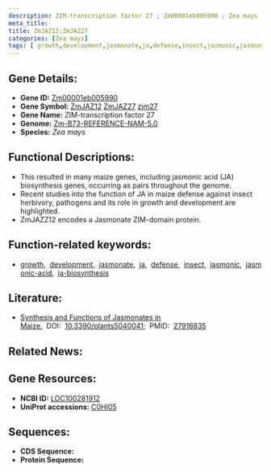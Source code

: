 ```yaml
---
description: ZIM-transcription factor 27 ; Zm00001eb005990 ; Zea mays
meta_title:
title: ZmJAZ12;ZmJAZ27
categories: [Zea mays]
tags: [ growth,development,jasmonate,ja,defense,insect,jasmonic,jasmonic acid,ja biosynthesis ]
---
```


## Gene Details:
- **Gene ID:**	[Zm00001eb005990](https://www.maizegdb.org/gene_center/gene/Zm00001eb005990)
- **Gene Symbol:** <u>ZmJAZ12</u>&nbsp;<u>ZmJAZ27</u>&nbsp;<u>zim27</u>
- **Gene Name:** ZIM-transcription factor 27
- **Genome:** [Zm-B73-REFERENCE-NAM-5.0](https://www.maizegdb.org/genome/assembly/Zm-B73-REFERENCE-NAM-5.0)
- **Species:** *Zea mays*

## Functional Descriptions:
   - This resulted in many maize genes, including jasmonic acid (JA) biosynthesis genes, occurring as pairs throughout the genome.
   - Recent studies into the function of JA in maize defense against insect herbivory, pathogens and its role in growth and development are highlighted.
   - ZmJAZZ12 encodes a Jasmonate ZIM-domain protein.

## Function-related keywords:
- [growth](/tags/growth/),&nbsp;&nbsp;[development](/tags/development/),&nbsp;&nbsp;[jasmonate](/tags/jasmonate/),&nbsp;&nbsp;[ja](/tags/ja/),&nbsp;&nbsp;[defense](/tags/defense/),&nbsp;&nbsp;[insect](/tags/insect/),&nbsp;&nbsp;[jasmonic](/tags/jasmonic/),&nbsp;&nbsp;[jasmonic-acid](/tags/jasmonic-acid/),&nbsp;&nbsp;[ja-biosynthesis](/tags/ja-biosynthesis/)

## Literature:
   - [Synthesis and Functions of Jasmonates in Maize.]( https://www.ncbi.nlm.nih.gov/pmc/articles/PMC5198101/)&nbsp;&nbsp;DOI:&nbsp;&nbsp;[10.3390/plants5040041](https://www.ncbi.nlm.nih.gov/pmc/articles/PMC5198101/);&nbsp;&nbsp;PMID:&nbsp;&nbsp;[27916835](https://pubmed.ncbi.nlm.nih.gov/27916835/)

## Related News:

## Gene Resources:
- **NCBI ID:**  [LOC100281912](https://www.ncbi.nlm.nih.gov/gene/?term=LOC100281912)
- **UniProt accessions:** [C0HI05](https://www.uniprot.org/uniprotkb/C0HI05/entry)



## Sequences:
- **CDS Sequence:**
- **Protein Sequence:**
